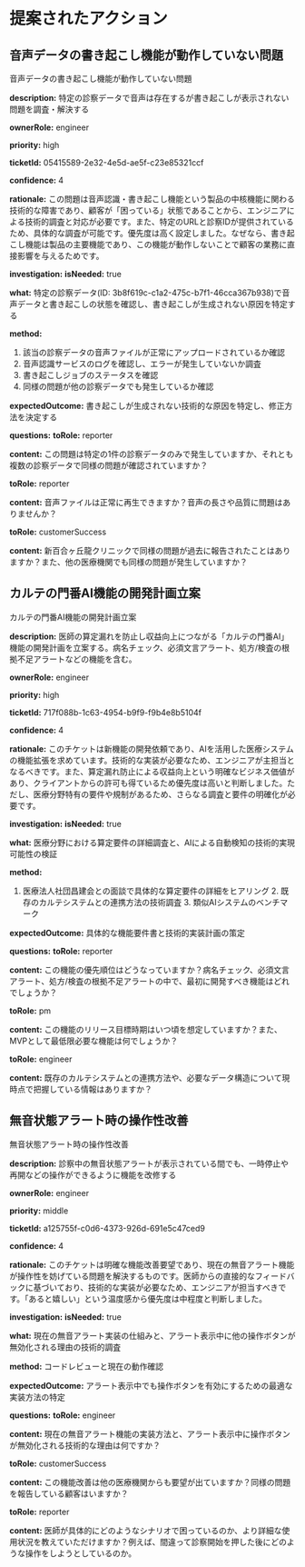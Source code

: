 # 提案されたアクション

## 音声データの書き起こし機能が動作していない問題

音声データの書き起こし機能が動作していない問題

**description:**
特定の診察データで音声は存在するが書き起こしが表示されない問題を調査・解決する

**ownerRole:**
engineer

**priority:**
high

**ticketId:**
05415589-2e32-4e5d-ae5f-c23e85321ccf

**confidence:**
4

**rationale:**
この問題は音声認識・書き起こし機能という製品の中核機能に関わる技術的な障害であり、顧客が「困っている」状態であることから、エンジニアによる技術的調査と対応が必要です。また、特定のURLと診察IDが提供されているため、具体的な調査が可能です。優先度は高く設定しました。なぜなら、書き起こし機能は製品の主要機能であり、この機能が動作しないことで顧客の業務に直接影響を与えるためです。

**investigation:**
**isNeeded:**
true

**what:**
特定の診察データ(ID: 3b8f619c-c1a2-475c-b7f1-46cca367b938)で音声データと書き起こしの状態を確認し、書き起こしが生成されない原因を特定する

**method:**
1. 該当の診察データの音声ファイルが正常にアップロードされているか確認
2. 音声認識サービスのログを確認し、エラーが発生していないか調査
3. 書き起こしジョブのステータスを確認
4. 同様の問題が他の診察データでも発生しているか確認

**expectedOutcome:**
書き起こしが生成されない技術的な原因を特定し、修正方法を決定する

**questions:**
**toRole:**
reporter

**content:**
この問題は特定の1件の診察データのみで発生していますか、それとも複数の診察データで同様の問題が確認されていますか？

**toRole:**
reporter

**content:**
音声ファイルは正常に再生できますか？音声の長さや品質に問題はありませんか？

**toRole:**
customerSuccess

**content:**
新百合ヶ丘龍クリニックで同様の問題が過去に報告されたことはありますか？また、他の医療機関でも同様の問題が発生していますか？

## カルテの門番AI機能の開発計画立案

カルテの門番AI機能の開発計画立案

**description:**
医師の算定漏れを防止し収益向上につながる「カルテの門番AI」機能の開発計画を立案する。病名チェック、必須文言アラート、処方/検査の根拠不足アラートなどの機能を含む。

**ownerRole:**
engineer

**priority:**
high

**ticketId:**
717f088b-1c63-4954-b9f9-f9b4e8b5104f

**confidence:**
4

**rationale:**
このチケットは新機能の開発依頼であり、AIを活用した医療システムの機能拡張を求めています。技術的な実装が必要なため、エンジニアが主担当となるべきです。また、算定漏れ防止による収益向上という明確なビジネス価値があり、クライアントからの許可も得ているため優先度は高いと判断しました。ただし、医療分野特有の要件や規制があるため、さらなる調査と要件の明確化が必要です。

**investigation:**
**isNeeded:**
true

**what:**
医療分野における算定要件の詳細調査と、AIによる自動検知の技術的実現可能性の検証

**method:**
1. 医療法人社団昌建会との面談で具体的な算定要件の詳細をヒアリング 2. 既存のカルテシステムとの連携方法の技術調査 3. 類似AIシステムのベンチマーク

**expectedOutcome:**
具体的な機能要件書と技術的実装計画の策定

**questions:**
**toRole:**
reporter

**content:**
この機能の優先順位はどうなっていますか？病名チェック、必須文言アラート、処方/検査の根拠不足アラートの中で、最初に開発すべき機能はどれでしょうか？

**toRole:**
pm

**content:**
この機能のリリース目標時期はいつ頃を想定していますか？また、MVPとして最低限必要な機能は何でしょうか？

**toRole:**
engineer

**content:**
既存のカルテシステムとの連携方法や、必要なデータ構造について現時点で把握している情報はありますか？

## 無音状態アラート時の操作性改善

無音状態アラート時の操作性改善

**description:**
診察中の無音状態アラートが表示されている間でも、一時停止や再開などの操作ができるように機能を改修する

**ownerRole:**
engineer

**priority:**
middle

**ticketId:**
a125755f-c0d6-4373-926d-691e5c47ced9

**confidence:**
4

**rationale:**
このチケットは明確な機能改善要望であり、現在の無音アラート機能が操作性を妨げている問題を解決するものです。医師からの直接的なフィードバックに基づいており、技術的な実装が必要なため、エンジニアが担当すべきです。「あると嬉しい」という温度感から優先度は中程度と判断しました。

**investigation:**
**isNeeded:**
true

**what:**
現在の無音アラート実装の仕組みと、アラート表示中に他の操作ボタンが無効化される理由の技術的調査

**method:**
コードレビューと現在の動作確認

**expectedOutcome:**
アラート表示中でも操作ボタンを有効にするための最適な実装方法の特定

**questions:**
**toRole:**
engineer

**content:**
現在の無音アラート機能の実装方法と、アラート表示中に操作ボタンが無効化される技術的な理由は何ですか？

**toRole:**
customerSuccess

**content:**
この機能改善は他の医療機関からも要望が出ていますか？同様の問題を報告している顧客はいますか？

**toRole:**
reporter

**content:**
医師が具体的にどのようなシナリオで困っているのか、より詳細な使用状況を教えていただけますか？例えば、間違って診察開始を押した後にどのような操作をしようとしているのか。